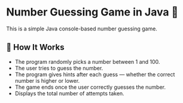 # Number Guessing Game in Java 🎯

This is a simple Java console-based number guessing game.

## 🔹 How It Works

- The program randomly picks a number between 1 and 100.
- The user tries to guess the number.
- The program gives hints after each guess — whether the correct number is higher or lower.
- The game ends once the user correctly guesses the number.
- Displays the total number of attempts taken.


